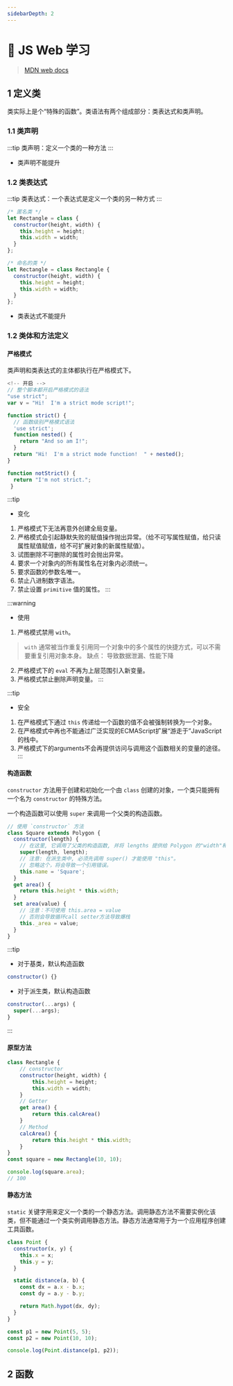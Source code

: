 ```yaml
---
sidebarDepth: 2
---
```


# 🍭 JS Web 学习
> [MDN web docs](https://developer.mozilla.org/zh-CN/docs/Web/JavaScript/Reference/Classes)
## 1 定义类
类实际上是个“特殊的函数”。类语法有两个组成部分：类表达式和类声明。
### 1.1 类声明
:::tip
类声明：定义一个类的一种方法
:::

- 类声明不能提升
### 1.2 类表达式
:::tip
类表达式：一个表达式是定义一个类的另一种方式
:::

```js
/* 匿名类 */ 
let Rectangle = class {
  constructor(height, width) {
    this.height = height;
    this.width = width;
  }
};

/* 命名的类 */ 
let Rectangle = class Rectangle {
  constructor(height, width) {
    this.height = height;
    this.width = width;
  }
};
```
- 类表达式不能提升
### 1.2 类体和方法定义
#### 严格模式
类声明和类表达式的主体都执行在严格模式下。

```js
<!-- 开启 -->
// 整个脚本都开启严格模式的语法
"use strict";
var v = "Hi!  I'm a strict mode script!";
```

```js
function strict() {
  // 函数级别严格模式语法
  'use strict';
  function nested() { 
    return "And so am I!"; 
  }
  return "Hi!  I'm a strict mode function!  " + nested();
}

function notStrict() { 
  return "I'm not strict."; 
 }
```

:::tip
- 变化
1. 严格模式下无法再意外创建全局变量。
2. 严格模式会引起静默失败的赋值操作抛出异常。（给不可写属性赋值，给只读属性赋值赋值，给不可扩展对象的新属性赋值）。
3. 试图删除不可删除的属性时会抛出异常。
4. 要求一个对象内的所有属性名在对象内必须统一。
5. 要求函数的参数名唯一。
6. 禁止八进制数字语法。
7. 禁止设置 `primitive` 值的属性。
:::

:::warning
- 使用
1. 严格模式禁用 `with`。
> `with` 通常被当作重复引用同一个对象中的多个属性的快捷方式，可以不需要重复引用对象本身。
> 缺点：
> 导致数据泄漏、性能下降
2. 严格模式下的 `eval` 不再为上层范围引入新变量。
3. 严格模式禁止删除声明变量。
:::

:::tip
- 安全
1. 在严格模式下通过 `this` 传递给一个函数的值不会被强制转换为一个对象。
2. 在严格模式中再也不能通过广泛实现的ECMAScript扩展“游走于”JavaScript的栈中。
3. 严格模式下的arguments不会再提供访问与调用这个函数相关的变量的途径。
:::
#### 构造函数
`constructor` 方法用于创建和初始化一个由 `class` 创建的对象，一个类只能拥有一个名为 `constructor` 的特殊方法。

一个构造函数可以使用 `super` 来调用一个父类的构造函数。

```js
// 使用 `constructor` 方法
class Square extends Polygon {
  constructor(length) {
    // 在这里, 它调用了父类的构造函数, 并将 lengths 提供给 Polygon 的"width"和"height"
    super(length, length);
    // 注意: 在派生类中, 必须先调用 super() 才能使用 "this"。
    // 忽略这个，将会导致一个引用错误。
    this.name = 'Square';
  }
  get area() {
    return this.height * this.width;
  }
  set area(value) {
    // 注意：不可使用 this.area = value
    // 否则会导致循环call setter方法导致爆栈
    this._area = value;
  }
}
```

:::tip
- 对于基类，默认构造函数
```js
constructor() {}
```

- 对于派生类，默认构造函数
```js
constructor(...args) {
  super(...args);
}
```
:::
#### 原型方法
```js
class Rectangle {
    // constructor
    constructor(height, width) {
        this.height = height;
        this.width = width;
    }
    // Getter
    get area() {
        return this.calcArea()
    }
    // Method
    calcArea() {
        return this.height * this.width;
    }
}
const square = new Rectangle(10, 10);

console.log(square.area);
// 100
```
#### 静态方法
`static` 关键字用来定义一个类的一个静态方法。调用静态方法不需要实例化该类，但不能通过一个类实例调用静态方法。静态方法通常用于为一个应用程序创建工具函数。

```js
class Point {
  constructor(x, y) {
    this.x = x;
    this.y = y;
  }

  static distance(a, b) {
    const dx = a.x - b.x;
    const dy = a.y - b.y;

    return Math.hypot(dx, dy);
  }
}

const p1 = new Point(5, 5);
const p2 = new Point(10, 10);

console.log(Point.distance(p1, p2));
```
## 2 函数